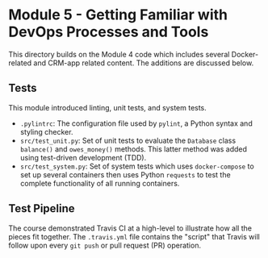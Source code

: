 # Module 5 - Getting Familiar with DevOps Processes and Tools
This directory builds on the Module 4 code which includes several
Docker-related and CRM-app related content. The additions are
discussed below.

## Tests
This module introduced linting, unit tests, and system tests.
  * `.pylintrc`: The configuration file used by `pylint`, a Python
    syntax and styling checker.
  * `src/test_unit.py`: Set of unit tests to evaluate the `Database`
    class `balance()` and `owes_money()` methods. This latter method
    was added using test-driven development (TDD).
  * `src/test_system.py`: Set of system tests which uses `docker-compose`
    to set up several containers then uses Python `requests` to test
    the complete functionality of all running containers.

## Test Pipeline
The course demonstrated Travis CI at a high-level to illustrate how
all the pieces fit together. The `.travis.yml` file contains the "script"
that Travis will follow upon every `git push` or pull request (PR)
operation.
